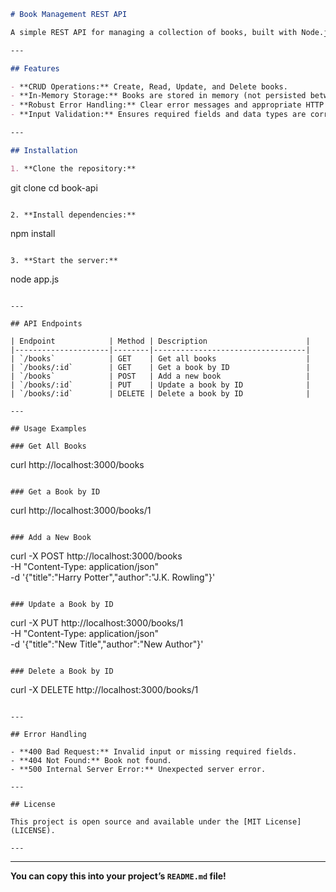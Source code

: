 

```markdown
# Book Management REST API

A simple REST API for managing a collection of books, built with Node.js and Express.

---

## Features

- **CRUD Operations:** Create, Read, Update, and Delete books.
- **In-Memory Storage:** Books are stored in memory (not persisted between server restarts).
- **Robust Error Handling:** Clear error messages and appropriate HTTP status codes.
- **Input Validation:** Ensures required fields and data types are correct.

---

## Installation

1. **Clone the repository:**
   ```
   git clone 
   cd book-api
   ```

2. **Install dependencies:**
   ```
   npm install
   ```

3. **Start the server:**
   ```
   node app.js
   ```

---

## API Endpoints

| Endpoint            | Method | Description                      |
|---------------------|--------|----------------------------------|
| `/books`            | GET    | Get all books                    |
| `/books/:id`        | GET    | Get a book by ID                 |
| `/books`            | POST   | Add a new book                   |
| `/books/:id`        | PUT    | Update a book by ID              |
| `/books/:id`        | DELETE | Delete a book by ID              |

---

## Usage Examples

### Get All Books
```
curl http://localhost:3000/books
```

### Get a Book by ID
```
curl http://localhost:3000/books/1
```

### Add a New Book
```
curl -X POST http://localhost:3000/books \
  -H "Content-Type: application/json" \
  -d '{"title":"Harry Potter","author":"J.K. Rowling"}'
```

### Update a Book by ID
```
curl -X PUT http://localhost:3000/books/1 \
  -H "Content-Type: application/json" \
  -d '{"title":"New Title","author":"New Author"}'
```

### Delete a Book by ID
```
curl -X DELETE http://localhost:3000/books/1
```

---

## Error Handling

- **400 Bad Request:** Invalid input or missing required fields.
- **404 Not Found:** Book not found.
- **500 Internal Server Error:** Unexpected server error.

---

## License

This project is open source and available under the [MIT License](LICENSE).

---
```

---

**You can copy this into your project’s `README.md` file!**
